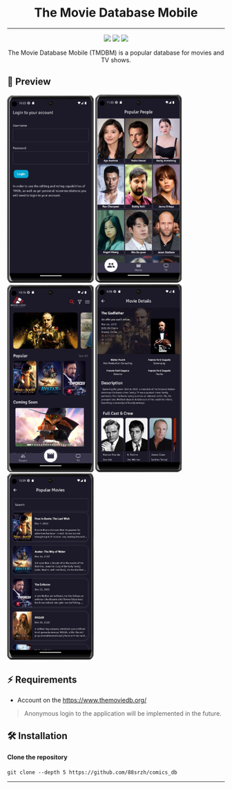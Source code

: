 <h1 align="center">The Movie Database Mobile</h1>

---

[//]: # '<h4 align="center">'
[//]: # '<a name="install">Install</a>'
[//]: # "·"
[//]: # '<a href="">Docs</a>'
[//]: # "</h4>"

<p align="center">
    <img src="https://img.shields.io/github/last-commit/88srzh/comics_db?color=%237DC2E8&logo=GitHub" />
    <img src="https://img.shields.io/badge/code_style-prettier-ff69b4.svg?style=flat" />
    <img src="https://img.shields.io/github/license/88srzh/comics_db?color=%23C9A8EF">

[//]: # "number of lines doesn't work, try when it will be fix"
[//]: # '<img src="https://img.shields.io/tokei/lines/githubtp/88srzh/comics_db?color=%23EED49F">'

</p>

<p align="center">The Movie Database Mobile (TMDBM) is a popular database for movies and TV shows.</p>

## 🌟 Preview

<img src="https://raw.githubusercontent.com/88srzh/comics_db/main/images/readme/Screenshot_133_edit.png" alt="login" width="200">
<img src="https://raw.githubusercontent.com/88srzh/comics_db/main/Screenshot_129_edit.png" width="200">
<img src="https://raw.githubusercontent.com/88srzh/comics_db/main/Screenshot_128_edit.png" width="200">
<img src="https://raw.githubusercontent.com/88srzh/comics_db/main/Screenshot_131_edit.png" width="200">
<img src="https://raw.githubusercontent.com/88srzh/comics_db/main/Screenshot_134_edit.png" width="200">

[//]: # "## ✨ Features"

## ⚡ Requirements

- Account on the https://www.themoviedb.org/

> Anonymous login to the application will be implemented in the future.

## 🛠️ Installation

#### Clone the repository

```shell
git clone --depth 5 https://github.com/88srzh/comics_db
```

---

